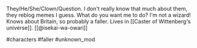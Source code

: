They/He/She/Clown/Question. I don't really know that much about them, they reblog memes I guess. What do you want me to do? I'm not a wizard! Knows about Britain, so probably a faller. Lives in [[Caster of Wittenberg's universe]]. [[@isekai-wa-owari]]

#characters #faller #unknown_mod 